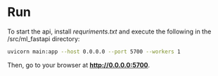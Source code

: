 # Run
To start the api, install *requriments.txt* and execute the following in the /src/ml_fastapi directory:
```bash
uvicorn main:app --host 0.0.0.0 --port 5700 --workers 1
```

Then, go to your browser at **http://0.0.0.0:5700**.
